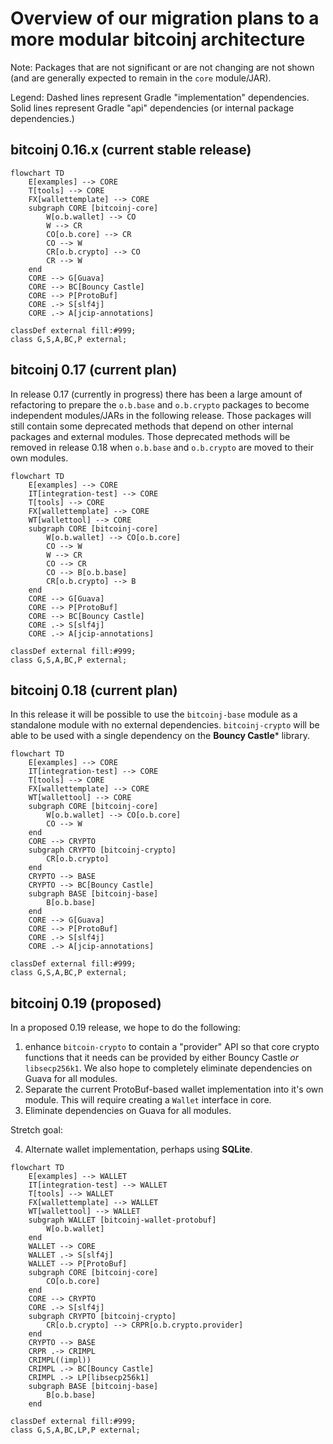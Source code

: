 # Overview of our migration plans to a more modular bitcoinj architecture

Note: Packages that are not significant or are not changing are not shown (and are generally expected to remain in the `core` module/JAR).

Legend: Dashed lines represent Gradle "implementation" dependencies. Solid lines represent Gradle "api" dependencies (or internal package dependencies.)

## bitcoinj 0.16.x (current stable release)

````mermaid
flowchart TD
    E[examples] --> CORE
    T[tools] --> CORE
    FX[wallettemplate] --> CORE
    subgraph CORE [bitcoinj-core]
        W[o.b.wallet] --> CO
        W --> CR
        CO[o.b.core] --> CR
        CO --> W
        CR[o.b.crypto] --> CO
        CR --> W
    end
    CORE --> G[Guava]
    CORE --> BC[Bouncy Castle]
    CORE --> P[ProtoBuf]
    CORE .-> S[slf4j]
    CORE .-> A[jcip-annotations]

classDef external fill:#999;
class G,S,A,BC,P external;
````
           
## bitcoinj 0.17 (current plan)

In release 0.17 (currently in progress) there has been a large amount of refactoring to prepare the `o.b.base` and `o.b.crypto` packages to become independent modules/JARs in the following release. Those packages will still contain some deprecated methods that depend on other internal packages and external modules. Those deprecated methods will be removed in release 0.18 when `o.b.base` and `o.b.crypto` are moved to their own modules.


````mermaid
flowchart TD
    E[examples] --> CORE
    IT[integration-test] --> CORE
    T[tools] --> CORE
    FX[wallettemplate] --> CORE
    WT[wallettool] --> CORE
    subgraph CORE [bitcoinj-core]
        W[o.b.wallet] --> CO[o.b.core]
        CO --> W
        W --> CR
        CO --> CR
        CO --> B[o.b.base]
        CR[o.b.crypto] --> B
    end
    CORE --> G[Guava]
    CORE --> P[ProtoBuf]
    CORE --> BC[Bouncy Castle]
    CORE .-> S[slf4j]
    CORE .-> A[jcip-annotations]

classDef external fill:#999;
class G,S,A,BC,P external;
````

## bitcoinj 0.18 (current plan)
 
In this release it will be possible to use the `bitcoinj-base` module as a standalone module with no external dependencies. `bitcoinj-crypto` will be able to be used with a single dependency on the **Bouncy Castle*** library.

````mermaid
flowchart TD
    E[examples] --> CORE
    IT[integration-test] --> CORE
    T[tools] --> CORE
    FX[wallettemplate] --> CORE
    WT[wallettool] --> CORE
    subgraph CORE [bitcoinj-core]
        W[o.b.wallet] --> CO[o.b.core]
        CO --> W
    end
    CORE --> CRYPTO
    subgraph CRYPTO [bitcoinj-crypto]
        CR[o.b.crypto]
    end
    CRYPTO --> BASE
    CRYPTO --> BC[Bouncy Castle]
    subgraph BASE [bitcoinj-base]
        B[o.b.base]
    end
    CORE --> G[Guava]
    CORE --> P[ProtoBuf]
    CORE .-> S[slf4j]
    CORE .-> A[jcip-annotations]

classDef external fill:#999;
class G,S,A,BC,P external;
````

## bitcoinj 0.19 (proposed)

In a proposed 0.19 release, we hope to do the following:

1. enhance `bitcoin-crypto` to contain a "provider" API so that core crypto functions that it needs can be provided by either Bouncy Castle _or_ `libsecp256k1`. We also hope to completely eliminate dependencies on Guava for all modules.
2. Separate the current ProtoBuf-based wallet implementation into it's own module. This will require creating a `Wallet` interface in core.
3. Eliminate dependencies on Guava for all modules.

Stretch goal:

4. Alternate wallet implementation, perhaps using **SQLite**.


````mermaid
flowchart TD
    E[examples] --> WALLET
    IT[integration-test] --> WALLET
    T[tools] --> WALLET
    FX[wallettemplate] --> WALLET
    WT[wallettool] --> WALLET
    subgraph WALLET [bitcoinj-wallet-protobuf]
        W[o.b.wallet]
    end
    WALLET --> CORE
    WALLET .-> S[slf4j]
    WALLET --> P[ProtoBuf]
    subgraph CORE [bitcoinj-core]
        CO[o.b.core]
    end
    CORE --> CRYPTO
    CORE .-> S[slf4j]
    subgraph CRYPTO [bitcoinj-crypto]
        CR[o.b.crypto] --> CRPR[o.b.crypto.provider]
    end
    CRYPTO --> BASE
    CRPR .-> CRIMPL
    CRIMPL((impl))
    CRIMPL .-> BC[Bouncy Castle]
    CRIMPL .-> LP[libsecp256k1]
    subgraph BASE [bitcoinj-base]
        B[o.b.base]
    end

classDef external fill:#999;
class G,S,A,BC,LP,P external;
````
